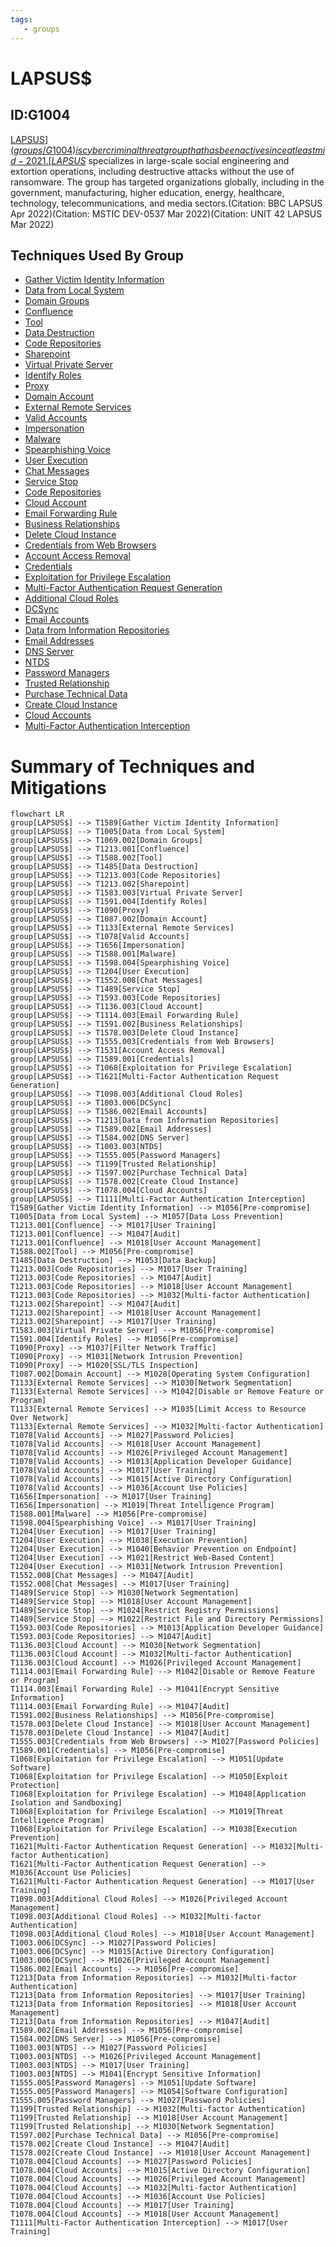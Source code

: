 ```yaml
---
tags:
   - groups
---
```

# LAPSUS$
## ID:G1004
[LAPSUS$](groups/G1004) is cyber criminal threat group that has been active since at least mid-2021. [LAPSUS$](groups/G1004) specializes in large-scale social engineering and extortion operations, including destructive attacks without the use of ransomware. The group has targeted organizations globally, including in the government, manufacturing, higher education, energy, healthcare, technology, telecommunications, and media sectors.(Citation: BBC LAPSUS Apr 2022)(Citation: MSTIC DEV-0537 Mar 2022)(Citation: UNIT 42 LAPSUS Mar 2022)
## Techniques Used By Group
* [Gather Victim Identity Information](techniques/T1589)
* [Data from Local System](techniques/T1005)
* [Domain Groups](techniques/T1069/002)
* [Confluence](techniques/T1213/001)
* [Tool](techniques/T1588/002)
* [Data Destruction](techniques/T1485)
* [Code Repositories](techniques/T1213/003)
* [Sharepoint](techniques/T1213/002)
* [Virtual Private Server](techniques/T1583/003)
* [Identify Roles](techniques/T1591/004)
* [Proxy](techniques/T1090)
* [Domain Account](techniques/T1087/002)
* [External Remote Services](techniques/T1133)
* [Valid Accounts](techniques/T1078)
* [Impersonation](techniques/T1656)
* [Malware](techniques/T1588/001)
* [Spearphishing Voice](techniques/T1598/004)
* [User Execution](techniques/T1204)
* [Chat Messages](techniques/T1552/008)
* [Service Stop](techniques/T1489)
* [Code Repositories](techniques/T1593/003)
* [Cloud Account](techniques/T1136/003)
* [Email Forwarding Rule](techniques/T1114/003)
* [Business Relationships](techniques/T1591/002)
* [Delete Cloud Instance](techniques/T1578/003)
* [Credentials from Web Browsers](techniques/T1555/003)
* [Account Access Removal](techniques/T1531)
* [Credentials](techniques/T1589/001)
* [Exploitation for Privilege Escalation](techniques/T1068)
* [Multi-Factor Authentication Request Generation](techniques/T1621)
* [Additional Cloud Roles](techniques/T1098/003)
* [DCSync](techniques/T1003/006)
* [Email Accounts](techniques/T1586/002)
* [Data from Information Repositories](techniques/T1213)
* [Email Addresses](techniques/T1589/002)
* [DNS Server](techniques/T1584/002)
* [NTDS](techniques/T1003/003)
* [Password Managers](techniques/T1555/005)
* [Trusted Relationship](techniques/T1199)
* [Purchase Technical Data](techniques/T1597/002)
* [Create Cloud Instance](techniques/T1578/002)
* [Cloud Accounts](techniques/T1078/004)
* [Multi-Factor Authentication Interception](techniques/T1111)

# Summary of Techniques and Mitigations
```mermaid
flowchart LR
group[LAPSUS$] --> T1589[Gather Victim Identity Information]
group[LAPSUS$] --> T1005[Data from Local System]
group[LAPSUS$] --> T1069.002[Domain Groups]
group[LAPSUS$] --> T1213.001[Confluence]
group[LAPSUS$] --> T1588.002[Tool]
group[LAPSUS$] --> T1485[Data Destruction]
group[LAPSUS$] --> T1213.003[Code Repositories]
group[LAPSUS$] --> T1213.002[Sharepoint]
group[LAPSUS$] --> T1583.003[Virtual Private Server]
group[LAPSUS$] --> T1591.004[Identify Roles]
group[LAPSUS$] --> T1090[Proxy]
group[LAPSUS$] --> T1087.002[Domain Account]
group[LAPSUS$] --> T1133[External Remote Services]
group[LAPSUS$] --> T1078[Valid Accounts]
group[LAPSUS$] --> T1656[Impersonation]
group[LAPSUS$] --> T1588.001[Malware]
group[LAPSUS$] --> T1598.004[Spearphishing Voice]
group[LAPSUS$] --> T1204[User Execution]
group[LAPSUS$] --> T1552.008[Chat Messages]
group[LAPSUS$] --> T1489[Service Stop]
group[LAPSUS$] --> T1593.003[Code Repositories]
group[LAPSUS$] --> T1136.003[Cloud Account]
group[LAPSUS$] --> T1114.003[Email Forwarding Rule]
group[LAPSUS$] --> T1591.002[Business Relationships]
group[LAPSUS$] --> T1578.003[Delete Cloud Instance]
group[LAPSUS$] --> T1555.003[Credentials from Web Browsers]
group[LAPSUS$] --> T1531[Account Access Removal]
group[LAPSUS$] --> T1589.001[Credentials]
group[LAPSUS$] --> T1068[Exploitation for Privilege Escalation]
group[LAPSUS$] --> T1621[Multi-Factor Authentication Request Generation]
group[LAPSUS$] --> T1098.003[Additional Cloud Roles]
group[LAPSUS$] --> T1003.006[DCSync]
group[LAPSUS$] --> T1586.002[Email Accounts]
group[LAPSUS$] --> T1213[Data from Information Repositories]
group[LAPSUS$] --> T1589.002[Email Addresses]
group[LAPSUS$] --> T1584.002[DNS Server]
group[LAPSUS$] --> T1003.003[NTDS]
group[LAPSUS$] --> T1555.005[Password Managers]
group[LAPSUS$] --> T1199[Trusted Relationship]
group[LAPSUS$] --> T1597.002[Purchase Technical Data]
group[LAPSUS$] --> T1578.002[Create Cloud Instance]
group[LAPSUS$] --> T1078.004[Cloud Accounts]
group[LAPSUS$] --> T1111[Multi-Factor Authentication Interception]
T1589[Gather Victim Identity Information] --> M1056[Pre-compromise]
T1005[Data from Local System] --> M1057[Data Loss Prevention]
T1213.001[Confluence] --> M1017[User Training]
T1213.001[Confluence] --> M1047[Audit]
T1213.001[Confluence] --> M1018[User Account Management]
T1588.002[Tool] --> M1056[Pre-compromise]
T1485[Data Destruction] --> M1053[Data Backup]
T1213.003[Code Repositories] --> M1017[User Training]
T1213.003[Code Repositories] --> M1047[Audit]
T1213.003[Code Repositories] --> M1018[User Account Management]
T1213.003[Code Repositories] --> M1032[Multi-factor Authentication]
T1213.002[Sharepoint] --> M1047[Audit]
T1213.002[Sharepoint] --> M1018[User Account Management]
T1213.002[Sharepoint] --> M1017[User Training]
T1583.003[Virtual Private Server] --> M1056[Pre-compromise]
T1591.004[Identify Roles] --> M1056[Pre-compromise]
T1090[Proxy] --> M1037[Filter Network Traffic]
T1090[Proxy] --> M1031[Network Intrusion Prevention]
T1090[Proxy] --> M1020[SSL/TLS Inspection]
T1087.002[Domain Account] --> M1028[Operating System Configuration]
T1133[External Remote Services] --> M1030[Network Segmentation]
T1133[External Remote Services] --> M1042[Disable or Remove Feature or Program]
T1133[External Remote Services] --> M1035[Limit Access to Resource Over Network]
T1133[External Remote Services] --> M1032[Multi-factor Authentication]
T1078[Valid Accounts] --> M1027[Password Policies]
T1078[Valid Accounts] --> M1018[User Account Management]
T1078[Valid Accounts] --> M1026[Privileged Account Management]
T1078[Valid Accounts] --> M1013[Application Developer Guidance]
T1078[Valid Accounts] --> M1017[User Training]
T1078[Valid Accounts] --> M1015[Active Directory Configuration]
T1078[Valid Accounts] --> M1036[Account Use Policies]
T1656[Impersonation] --> M1017[User Training]
T1656[Impersonation] --> M1019[Threat Intelligence Program]
T1588.001[Malware] --> M1056[Pre-compromise]
T1598.004[Spearphishing Voice] --> M1017[User Training]
T1204[User Execution] --> M1017[User Training]
T1204[User Execution] --> M1038[Execution Prevention]
T1204[User Execution] --> M1040[Behavior Prevention on Endpoint]
T1204[User Execution] --> M1021[Restrict Web-Based Content]
T1204[User Execution] --> M1031[Network Intrusion Prevention]
T1552.008[Chat Messages] --> M1047[Audit]
T1552.008[Chat Messages] --> M1017[User Training]
T1489[Service Stop] --> M1030[Network Segmentation]
T1489[Service Stop] --> M1018[User Account Management]
T1489[Service Stop] --> M1024[Restrict Registry Permissions]
T1489[Service Stop] --> M1022[Restrict File and Directory Permissions]
T1593.003[Code Repositories] --> M1013[Application Developer Guidance]
T1593.003[Code Repositories] --> M1047[Audit]
T1136.003[Cloud Account] --> M1030[Network Segmentation]
T1136.003[Cloud Account] --> M1032[Multi-factor Authentication]
T1136.003[Cloud Account] --> M1026[Privileged Account Management]
T1114.003[Email Forwarding Rule] --> M1042[Disable or Remove Feature or Program]
T1114.003[Email Forwarding Rule] --> M1041[Encrypt Sensitive Information]
T1114.003[Email Forwarding Rule] --> M1047[Audit]
T1591.002[Business Relationships] --> M1056[Pre-compromise]
T1578.003[Delete Cloud Instance] --> M1018[User Account Management]
T1578.003[Delete Cloud Instance] --> M1047[Audit]
T1555.003[Credentials from Web Browsers] --> M1027[Password Policies]
T1589.001[Credentials] --> M1056[Pre-compromise]
T1068[Exploitation for Privilege Escalation] --> M1051[Update Software]
T1068[Exploitation for Privilege Escalation] --> M1050[Exploit Protection]
T1068[Exploitation for Privilege Escalation] --> M1048[Application Isolation and Sandboxing]
T1068[Exploitation for Privilege Escalation] --> M1019[Threat Intelligence Program]
T1068[Exploitation for Privilege Escalation] --> M1038[Execution Prevention]
T1621[Multi-Factor Authentication Request Generation] --> M1032[Multi-factor Authentication]
T1621[Multi-Factor Authentication Request Generation] --> M1036[Account Use Policies]
T1621[Multi-Factor Authentication Request Generation] --> M1017[User Training]
T1098.003[Additional Cloud Roles] --> M1026[Privileged Account Management]
T1098.003[Additional Cloud Roles] --> M1032[Multi-factor Authentication]
T1098.003[Additional Cloud Roles] --> M1018[User Account Management]
T1003.006[DCSync] --> M1027[Password Policies]
T1003.006[DCSync] --> M1015[Active Directory Configuration]
T1003.006[DCSync] --> M1026[Privileged Account Management]
T1586.002[Email Accounts] --> M1056[Pre-compromise]
T1213[Data from Information Repositories] --> M1032[Multi-factor Authentication]
T1213[Data from Information Repositories] --> M1017[User Training]
T1213[Data from Information Repositories] --> M1018[User Account Management]
T1213[Data from Information Repositories] --> M1047[Audit]
T1589.002[Email Addresses] --> M1056[Pre-compromise]
T1584.002[DNS Server] --> M1056[Pre-compromise]
T1003.003[NTDS] --> M1027[Password Policies]
T1003.003[NTDS] --> M1026[Privileged Account Management]
T1003.003[NTDS] --> M1017[User Training]
T1003.003[NTDS] --> M1041[Encrypt Sensitive Information]
T1555.005[Password Managers] --> M1051[Update Software]
T1555.005[Password Managers] --> M1054[Software Configuration]
T1555.005[Password Managers] --> M1027[Password Policies]
T1199[Trusted Relationship] --> M1032[Multi-factor Authentication]
T1199[Trusted Relationship] --> M1018[User Account Management]
T1199[Trusted Relationship] --> M1030[Network Segmentation]
T1597.002[Purchase Technical Data] --> M1056[Pre-compromise]
T1578.002[Create Cloud Instance] --> M1047[Audit]
T1578.002[Create Cloud Instance] --> M1018[User Account Management]
T1078.004[Cloud Accounts] --> M1027[Password Policies]
T1078.004[Cloud Accounts] --> M1015[Active Directory Configuration]
T1078.004[Cloud Accounts] --> M1026[Privileged Account Management]
T1078.004[Cloud Accounts] --> M1032[Multi-factor Authentication]
T1078.004[Cloud Accounts] --> M1036[Account Use Policies]
T1078.004[Cloud Accounts] --> M1017[User Training]
T1078.004[Cloud Accounts] --> M1018[User Account Management]
T1111[Multi-Factor Authentication Interception] --> M1017[User Training]
```